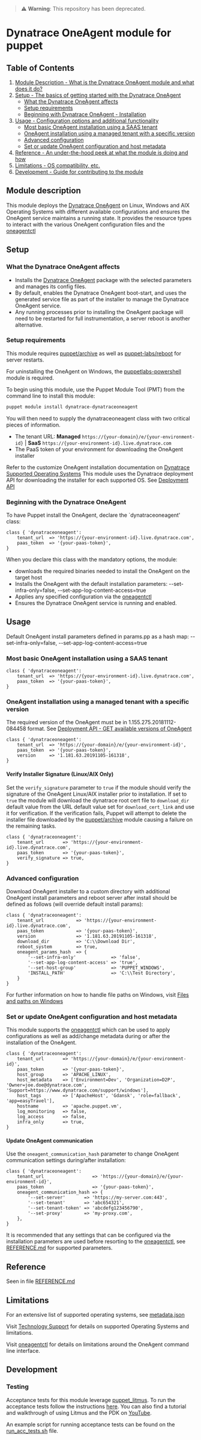 > ⚠️ **Warning**: This repository has been deprecated.

# Dynatrace OneAgent module for puppet

## Table of Contents

1. [Module Description - What is the Dynatrace OneAgent module and what does it do?](#module-description)
1. [Setup - The basics of getting started with the Dynatrace OneAgent](#setup)
    * [What the Dynatrace OneAgent affects](#what-the-dynatrace-oneagent-affects)
    * [Setup requirements](#setup-requirements)
    * [Beginning with Dynatrace OneAgent - Installation](#beginning-with-the-dynatrace-oneagent)
1. [Usage - Configuration options and additional functionality](#usage)
    * [Most basic OneAgent installation using a SAAS tenant](#most-basic-oneagent-installation-using-a-saas-tenant)
    * [OneAgent installation using a managed tenant with a specific version](#oneagent-installation-using-a-managed-tenant-with-a-specific-version)
    * [Advanced configuration](#advanced-configuration)
    * [Set or update OneAgent configuration and host metadata](#set-or-update-oneagent-configuration-and-host-metadata)
1. [Reference - An under-the-hood peek at what the module is doing and how](#reference)
1. [Limitations - OS compatibility, etc.](#limitations)
1. [Development - Guide for contributing to the module](#development)

## Module description

This module deploys the [Dynatrace OneAgent] on Linux, Windows and AIX Operating Systems with different available configurations and ensures the OneAgent service maintains a running state. It provides the resource types to interact with the various OneAgent configuration files and the [oneagentctl]

## Setup

### What the Dynatrace OneAgent affects

* Installs the [Dynatrace OneAgent] package with the selected parameters and manages its config files.
* By default, enables the Dynatrace OneAgent boot-start, and uses the generated service file as part of the installer to manage the Dynatrace OneAgent service.
* Any running processes prior to installing the OneAgent package will need to be restarted for full instrumentation, a server reboot is another alternative.

### Setup requirements

This module requires [puppet/archive] as well as [puppet-labs/reboot] for server restarts.

For uninstalling the OneAgent on Windows, the [puppetlabs-powershell] module is required.

To begin using this module, use the Puppet Module Tool (PMT) from the command line to install this module:

```bash
puppet module install dynatrace-dynatraceoneagent
```

You will then need to supply the dynatraceoneagent class with two critical pieces of information.

* The tenant URL: **Managed** `https://{your-domain}/e/{your-environment-id}` |  **SaaS** `https://{your-environment-id}.live.dynatrace.com`
* The PaaS token of your environment for downloading the OneAgent installer

Refer to the customize OneAgent installation documentation on [Dynatrace Supported Operating Systems]
This module uses the Dynatrace deployment API for downloading the installer for each supported OS. See [Deployment API]

### Beginning with the Dynatrace OneAgent

To have Puppet install the OneAgent, declare the `dynatraceoneagent' class:

``` puppet
class { 'dynatraceoneagent':
    tenant_url  => 'https://{your-environment-id}.live.dynatrace.com',
    paas_token  => '{your-paas-token}',
}
```

When you declare this class with the mandatory options, the module:

* downloads the required binaries needed to install the OneAgent on the target host
* Installs the OneAgent with the default installation parameters: --set-infra-only=false, --set-app-log-content-access=true
* Applies any specified configuration via the [oneagentctl]
* Ensures the Dynatrace OneAgent service is running and enabled.

## Usage

Default OneAgent install parameters defined in params.pp as a hash map: --set-infra-only=false, --set-app-log-content-access=true

### Most basic OneAgent installation using a SAAS tenant

``` puppet
class { 'dynatraceoneagent':
    tenant_url  => 'https://{your-environment-id}.live.dynatrace.com',
    paas_token  => '{your-paas-token}',
}
```

### OneAgent installation using a managed tenant with a specific version

The required version of the OneAgent must be in 1.155.275.20181112-084458 format. See [Deployment API - GET available versions of OneAgent]

``` puppet
class { 'dynatraceoneagent':
    tenant_url  => 'https://{your-domain}/e/{your-environment-id}',
    paas_token  => '{your-paas-token}',
    version     => '1.181.63.20191105-161318',
}
```

#### Verify Installer Signature (Linux/AIX Only)

Set the `verify_signature` parameter to `true` if the module should verify the signature of the OneAgent Linux/AIX installer prior to installation. If set to `true` the module will download the dynatrace root cert file to `download_dir` default value from the URL default value set for `download_cert_link` and use it for verification. If the verification fails, Puppet will attempt to delete the installer file downloaded by the [puppet/archive] module causing a failure on the remaining tasks.

``` puppet
class { 'dynatraceoneagent':
    tenant_url       => 'https://{your-environment-id}.live.dynatrace.com',
    paas_token       => '{your-paas-token}',
    verify_signature => true,
}
```

### Advanced configuration

Download OneAgent installer to a custom directory with additional OneAgent install parameters and reboot server after install should be defined as follows (will override default install params):

``` puppet
class { 'dynatraceoneagent':
    tenant_url            => 'https://{your-environment-id}.live.dynatrace.com',
    paas_token            => '{your-paas-token}',
    version               => '1.181.63.20191105-161318',
    download_dir          => 'C:\\Download Dir',
    reboot_system         => true,
    oneagent_params_hash  => {
        '--set-infra-only'             => 'false',
        '--set-app-log-content-access' => 'true',
        '--set-host-group'             => 'PUPPET_WINDOWS',
        'INSTALL_PATH'                 => 'C:\\Test Directory',
    }
}
```

For further information on how to handle file paths on Windows, visit [Files and paths on Windows]

### Set or update OneAgent configuration and host metadata

This module supports the [oneagentctl] which can be used to apply configurations as well as add/change metadata during or after the installation of the OneAgent.

``` puppet
class { 'dynatraceoneagent':
    tenant_url       => 'https://{your-domain}/e/{your-environment-id}',
    paas_token       => '{your-paas-token}',
    host_group       => 'APACHE_LINUX',
    host_metadata    => ['Environment=Dev', 'Organization=D2P', 'Owner=joe.doe@dynatrace.com', 'Support=https://www.dynatrace.com/support/windows'],
    host_tags        => ['ApacheHost', 'Gdansk', 'role=fallback', 'app=easyTravel'],
    hostname         => 'apache.puppet.vm',
    log_monitoring   => false,
    log_access       => false,
    infra_only       => true,
}
```

#### Update OneAgent communication

Use the `oneagent_communication_hash` parameter to change OneAgent communication settings during/after installation:

``` puppet
class { 'dynatraceoneagent':
    tenant_url                  => 'https://{your-domain}/e/{your-environment-id}',
    paas_token                  => '{your-paas-token}',
    oneagent_communication_hash => {
        '--set-server'       => 'https://my-server.com:443',
        '--set-tenant'       => 'abc654321',
        '--set-tenant-token' => 'abcdefg123456790',
        '--set-proxy'        => 'my-proxy.com',
    },
}
```

It is recommended that any settings that can be configured via the installation parameters are used before resorting to the [oneagentctl], see [REFERENCE.md] for supported parameters.

## Reference

Seen in file [REFERENCE.md]

## Limitations

For an extensive list of supported operating systems, see [metadata.json]

Visit [Technology Support] for details on supported Operating Systems and limitations.

Visit [oneagentctl] for details on limitations around the OneAgent command line interface.

## Development

### Testing

Acceptance tests for this module leverage [puppet_litmus](https://github.com/puppetlabs/puppet_litmus). To run the acceptance tests follow the instructions [here](https://puppetlabs.github.io/litmus/). You can also find a tutorial and walkthrough of using Litmus and the PDK on [YouTube](https://www.youtube.com/watch?v=FYfR7ZEGHoE).

An example script for running acceptance tests can be found on the [run_acc_tests.sh] file.

[Dynatrace OneAgent]: https://www.dynatrace.com/support/help/setup-and-configuration/dynatrace-oneagent/
[REFERENCE.md]: ./REFERENCE.md
[puppet/archive]: https://forge.puppet.com/puppet/archive
[puppet-labs/reboot]: https://forge.puppet.com/modules/puppetlabs/reboot
[puppetlabs-powershell]: https://forge.puppet.com/modules/puppetlabs/powershell
[dynatrace/dynatraceoneagent]:https://forge.puppet.com/dynatrace/dynatraceoneagent
[Deployment API]: https://www.dynatrace.com/support/help/extend-dynatrace/dynatrace-api/environment-api/deployment/
[Dynatrace Supported Operating Systems]:https://www.dynatrace.com/support/help/technology-support/operating-systems/
[Deployment API - GET available versions of OneAgent]: https://www.dynatrace.com/support/help/extend-dynatrace/dynatrace-api/environment-api/deployment/oneagent/get-available-versions/
[Files and paths on Windows]: https://puppet.com/docs/puppet/6/lang_windows_file_paths.html
[oneagentctl]: https://www.dynatrace.com/support/help/setup-and-configuration/dynatrace-oneagent/oneagent-configuration-via-command-line-interface
[metadata.json]: ./metadata.json
[Technology Support]: https://www.dynatrace.com/support/help/technology-support/operating-systems/
[run_acc_tests.sh]: ./scripts/run_acc_tests.sh
